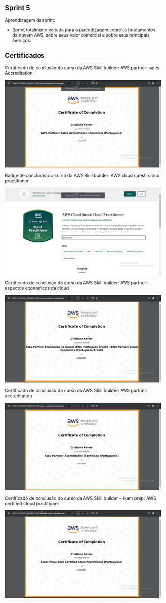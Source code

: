 ## Sprint 5

Aprendizagem da sprint:

- Sprint totalmente voltada para a parendizagem sobre os fundamentos da nuvem AWS, sobre seus valor comercial e sobre seus principais serviços. 

## Certificados

Certificado de conclusão do curso da AWS Skill builder: AWS partner: sales Accreditation

![Certificado AWS partner sales Accreditation](certificados/Certificado-AWS-Partner-Sales-Accreditation.png)

Badge de conclusão do curso da AWS Skill builder: AWS cloud quest: cloud practitioner

![Evidencia exercicio docker caguru ](certificados/Certificado-CloudQuest.png)

Certificado de conclusão do curso da AWS Skill builder: AWS partner: aspectos economicos da cloud 

![Evidencia exercicio docker mascarar-dados](certificados/Certificado-AWS-Partner-Cloud-Economics.png)

Certificado de conclusão do curso da AWS Skill builder: AWS partner: accreditation

![Evidencia exercicio docker mascarar-dados](certificados/Certificado-AWS-Partner-Accreditation.png)

Certificado de conclusão do curso da AWS Skill builder - exam prep: AWS certified cloud practitioner

![Evidencia exercicio docker mascarar-dados](certificados/Certificado-AWS-Exam-Prep.png)